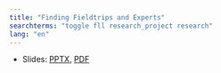 ```yaml
---
title: "Finding Fieldtrips and Experts"
searchterms: "toggle fll research_project research"
lang: "en"
---
```

 <ul>
 <li class="ng-binding">Slides:
 <a href="translations/en-us/fll/Experts.pptx">PPTX</a>,
 <a href="translations/en-us/fll/Experts.pdf">PDF</a>
 </li>
 </ul>
